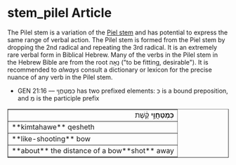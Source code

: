 # stem_pilel Article
The Pilel stem is a variation of the [Piel stem](https://git.door43.org/Door43/en-uhg/src/master/content/stem_piel/02.md) and has potential to express the same range of verbal action.  The Pilel stem is formed from the Piel stem by dropping the 2nd radical and repeating the 3rd radical.  It is an extremely rare verbal form in Biblical Hebrew. Many of the verbs in the Pilel stem in the Hebrew Bible are from the root נָאָה ("to be fitting, desirable"). It is recommended to *always* consult a dictionary or lexicon for the precise nuance of any verb in the Pilel stem.

* GEN 21:16 –– כִּמְטַחֲוֵ֣י has two prefixed elements: כִּ is a bound preposition, and מְ is the participle prefix
<table border="1" class="docutils">
<colgroup>
<col width="100%" />
</colgroup>
<tbody valign="top">
<tr class="row-odd" align="right"><td><b>כִּמְטַחֲוֵ֣י</b> קֶ֔שֶׁת</td>
</tr>
<tr class="row-even"><td>**kimtahawe** qesheth</td>
</tr>
<tr class="row-odd"><td>**like-shooting** bow</td>
</tr>
<tr class="row-even"><td>**about** the distance of a bow**shot** away</td>
</tr>
</tbody>
</table> 